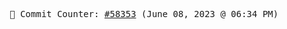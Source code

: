 <p align="center">
    <samp>
        📮 Commit Counter: <a href="https://github.com/Javascript-void0/Javascript-void0/commits/main">#58353</a> (June 08, 2023 @ 06:34 PM)
    </samp>
</p>